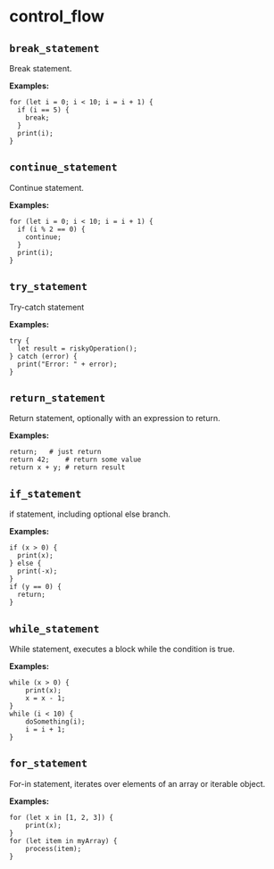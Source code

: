 # control_flow

## `break_statement`

Break statement.

**Examples:**
```awkward
for (let i = 0; i < 10; i = i + 1) {
  if (i == 5) {
    break;
  }
  print(i);
}
```

## `continue_statement`

Continue statement.

**Examples:**
```awkward
for (let i = 0; i < 10; i = i + 1) {
  if (i % 2 == 0) {
    continue;
  }
  print(i);
}
```

## `try_statement`

Try-catch statement

**Examples:**
```awkward
try {
  let result = riskyOperation();
} catch (error) {
  print("Error: " + error);
}
```

## `return_statement`

Return statement, optionally with an expression to return.

**Examples:**
```awkward
return;   # just return
return 42;    # return some value
return x + y; # return result
```

## `if_statement`

if statement, including optional else branch.

**Examples:**
```awkward
if (x > 0) {
  print(x);
} else {
  print(-x);
}
if (y == 0) {
  return;
}
```

## `while_statement`

While statement, executes a block while the condition is true.

**Examples:**
```awkward
while (x > 0) {
    print(x);
    x = x - 1;
}
while (i < 10) {
    doSomething(i);
    i = i + 1;
}
```

## `for_statement`

For-in statement, iterates over elements of an array or iterable object.

**Examples:**
```awkward
for (let x in [1, 2, 3]) {
    print(x);
}
for (let item in myArray) {
    process(item);
}
```

